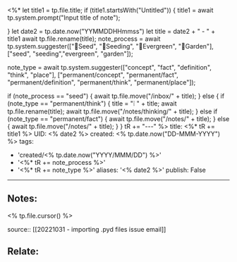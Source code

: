 <%* 
  let title1 = tp.file.title;
  if (title1.startsWith("Untitled")) {
  	title1 = await tp.system.prompt("Input title of note");

  }
  let date2 = tp.date.now("YYMMDDHHmmss")
  let title = date2 + " - " + title1
  await tp.file.rename(title);
  note_process = await tp.system.suggester(["🥜Seed", "🌱Seeding", "🌲Evergreen", "🏡Garden"], ["seed", "seeding","evergreen", "garden"]);

  note_type = await tp.system.suggester(["concept", "fact", "definition", "think", "place"], ["permanent/concept", "permanent/fact", "permanent/definition", "permanent/think", "permanent/place"]);
  
  
  if (note_process == "seed") {
  	    await tp.file.move("/inbox/" + title);
  }
  else {
	  if (note_type == "permanent/think") {
	    title = "❕ " + title;
	    await tp.file.rename(title);
		await tp.file.move("/notes/thinking/" + title);
	  }
	  else if (note_type == "permanent/fact") {
  	    await tp.file.move("/notes/" + title);
		}
	  else {
	    await tp.file.move("/notes/" + title);
	  }
  }
  tR += "---"
%>
title: <%* tR += title1 %>
UID: <% date2 %>
created: <% tp.date.now("DD-MMM-YYYY") %>
tags:
  - 'created/<% tp.date.now("YYYY/MMM/DD") %>'
  - '<%* tR += note_process %>'
  - '<%* tR += note_type %>'
aliases: '<% date2 %>'
publish: False
---
## Notes:
<% tp.file.cursor() %>

source:: [[20221031 - importing .pyd files issue email]]
## Relate: